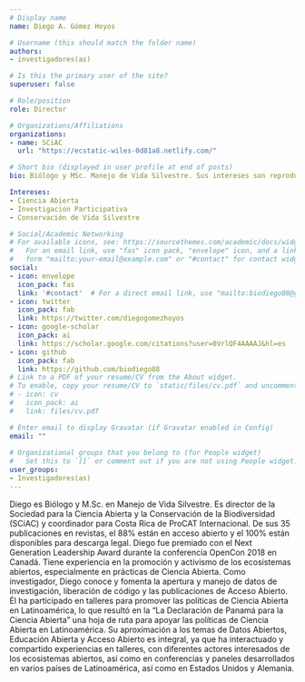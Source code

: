 ```yaml
---
# Display name
name: Diego A. Gómez Hoyos

# Username (this should match the folder name)
authors:
- investigadores(as)

# Is this the primary user of the site?
superuser: false

# Role/position
role: Director

# Organizations/Affiliations
organizations:
- name: SCiAC
  url: "https://ecstatic-wiles-0d81a8.netlify.com/"

# Short bio (displayed in user profile at end of posts)
bio: Biólogo y MSc. Manejo de Vida Silvestre. Sus intereses son reproducibilidad en ciencia e investigación participativa

Intereses:
- Ciencia Abierta
- Investigación Participativa
- Conservación de Vida Silvestre

# Social/Academic Networking
# For available icons, see: https://sourcethemes.com/academic/docs/widgets/#icons
#   For an email link, use "fas" icon pack, "envelope" icon, and a link in the
#   form "mailto:your-email@example.com" or "#contact" for contact widget.
social:
- icon: envelope
  icon_pack: fas
  link: '#contact'  # For a direct email link, use "mailto:biodiego88@gmail.com".
- icon: twitter
  icon_pack: fab
  link: https://twitter.com/diegogomezhoyos
- icon: google-scholar
  icon_pack: ai
  link: https://scholar.google.com/citations?user=0VrlQF4AAAAJ&hl=es
- icon: github
  icon_pack: fab
  link: https://github.com/biodiego88
# Link to a PDF of your resume/CV from the About widget.
# To enable, copy your resume/CV to `static/files/cv.pdf` and uncomment the lines below.  
# - icon: cv
#   icon_pack: ai
#   link: files/cv.pdf

# Enter email to display Gravatar (if Gravatar enabled in Config)
email: ""
  
# Organizational groups that you belong to (for People widget)
#   Set this to `[]` or comment out if you are not using People widget.  
user_groups:
- Investigadores(as)
---
```


Diego es Biólogo y M.Sc. en Manejo de Vida Silvestre. Es director de la Sociedad para la Ciencia Abierta y la Conservación de la Biodiversidad (SCiAC) y coordinador para Costa Rica de ProCAT Internacional. De sus 35 publicaciones en revistas, el 88% están en acceso abierto y el 100% están disponibles para descarga legal. Diego fue premiado con el Next Generation Leadership Award durante la conferencia OpenCon 2018 en Canadá. Tiene experiencia en la promoción y activismo de los ecosistemas abiertos, especialmente en prácticas de Ciencia Abierta. Como investigador, Diego conoce y fomenta la apertura y manejo de datos de investigación, liberación de código y las publicaciones de Acceso Abierto. Él ha participado en talleres para promover las políticas de Ciencia Abierta en Latinoamérica, lo que resultó en la “La Declaración de Panamá para la Ciencia Abierta” una hoja de ruta para apoyar las políticas de Ciencia Abierta en Latinoamérica. Su aproximación a los temas de Datos Abiertos, Educación Abierta y Acceso Abierto es integral, ya que ha interactuado y compartido experiencias en talleres, con diferentes actores interesados de los ecosistemas abiertos, así como en conferencias y paneles desarrollados en varios países de Latinoamérica, así como en Estados Unidos y Alemania.

